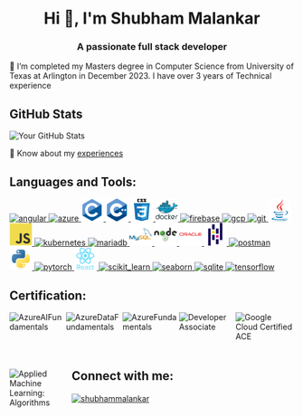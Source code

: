 <h1 align="center">Hi 👋, I'm Shubham Malankar</h1>
<h3 align="center">A passionate full stack developer</h3>

🌱 I’m completed my Masters degree in Computer Science from University of Texas at Arlington in December 2023. I have over 3 years of Technical experience  

## GitHub Stats

![Your GitHub Stats](https://github-readme-stats.vercel.app/api?username=YourGitHubUsername&show_icons=true&count_private=true)

📄 Know about my <a href="https://drive.google.com/file/d/1TCnjo8gYwM2NA-fTAYeG_i0Jxmdyn8UH/view?usp=share_link" target="_blank"  alt="Resume"> experiences</a>

## Languages and Tools:
<p align="left"> <a href="https://angular.io" target="_blank" rel="noreferrer"> <img src="https://angular.io/assets/images/logos/angular/angular.svg" alt="angular" width="40" height="40"/> </a> <a href="https://azure.microsoft.com/en-in/" target="_blank" rel="noreferrer"> <img src="https://www.vectorlogo.zone/logos/microsoft_azure/microsoft_azure-icon.svg" alt="azure" width="40" height="40"/> </a> <a href="https://www.cprogramming.com/" target="_blank" rel="noreferrer"> <img src="https://raw.githubusercontent.com/devicons/devicon/master/icons/c/c-original.svg" alt="c" width="40" height="40"/> </a> <a href="https://www.w3schools.com/cpp/" target="_blank" rel="noreferrer"> <img src="https://raw.githubusercontent.com/devicons/devicon/master/icons/cplusplus/cplusplus-original.svg" alt="cplusplus" width="40" height="40"/> </a> <a href="https://www.w3schools.com/css/" target="_blank" rel="noreferrer"> <img src="https://raw.githubusercontent.com/devicons/devicon/master/icons/css3/css3-original-wordmark.svg" alt="css3" width="40" height="40"/> </a> <a href="https://www.docker.com/" target="_blank" rel="noreferrer"> <img src="https://raw.githubusercontent.com/devicons/devicon/master/icons/docker/docker-original-wordmark.svg" alt="docker" width="40" height="40"/> </a> <a href="https://firebase.google.com/" target="_blank" rel="noreferrer"> <img src="https://www.vectorlogo.zone/logos/firebase/firebase-icon.svg" alt="firebase" width="40" height="40"/> </a> <a href="https://cloud.google.com" target="_blank" rel="noreferrer"> <img src="https://www.vectorlogo.zone/logos/google_cloud/google_cloud-icon.svg" alt="gcp" width="40" height="40"/> </a> <a href="https://git-scm.com/" target="_blank" rel="noreferrer"> <img src="https://www.vectorlogo.zone/logos/git-scm/git-scm-icon.svg" alt="git" width="40" height="40"/> </a> <a href="https://www.java.com" target="_blank" rel="noreferrer"> <img src="https://raw.githubusercontent.com/devicons/devicon/master/icons/java/java-original.svg" alt="java" width="40" height="40"/> </a> <a href="https://developer.mozilla.org/en-US/docs/Web/JavaScript" target="_blank" rel="noreferrer"> <img src="https://raw.githubusercontent.com/devicons/devicon/master/icons/javascript/javascript-original.svg" alt="javascript" width="40" height="40"/> </a> <a href="https://kubernetes.io" target="_blank" rel="noreferrer"> <img src="https://www.vectorlogo.zone/logos/kubernetes/kubernetes-icon.svg" alt="kubernetes" width="40" height="40"/> </a> <a href="https://mariadb.org/" target="_blank" rel="noreferrer"> <img src="https://www.vectorlogo.zone/logos/mariadb/mariadb-icon.svg" alt="mariadb" width="40" height="40"/> </a> <a href="https://www.mysql.com/" target="_blank" rel="noreferrer"> <img src="https://raw.githubusercontent.com/devicons/devicon/master/icons/mysql/mysql-original-wordmark.svg" alt="mysql" width="40" height="40"/> </a> <a href="https://nodejs.org" target="_blank" rel="noreferrer"> <img src="https://raw.githubusercontent.com/devicons/devicon/master/icons/nodejs/nodejs-original-wordmark.svg" alt="nodejs" width="40" height="40"/> </a> <a href="https://www.oracle.com/" target="_blank" rel="noreferrer"> <img src="https://raw.githubusercontent.com/devicons/devicon/master/icons/oracle/oracle-original.svg" alt="oracle" width="40" height="40"/> </a> <a href="https://pandas.pydata.org/" target="_blank" rel="noreferrer"> <img src="https://raw.githubusercontent.com/devicons/devicon/2ae2a900d2f041da66e950e4d48052658d850630/icons/pandas/pandas-original.svg" alt="pandas" width="40" height="40"/> </a> <a href="https://postman.com" target="_blank" rel="noreferrer"> <img src="https://www.vectorlogo.zone/logos/getpostman/getpostman-icon.svg" alt="postman" width="40" height="40"/> </a> <a href="https://www.python.org" target="_blank" rel="noreferrer"> <img src="https://raw.githubusercontent.com/devicons/devicon/master/icons/python/python-original.svg" alt="python" width="40" height="40"/> </a> <a href="https://pytorch.org/" target="_blank" rel="noreferrer"> <img src="https://www.vectorlogo.zone/logos/pytorch/pytorch-icon.svg" alt="pytorch" width="40" height="40"/> </a> <a href="https://reactjs.org/" target="_blank" rel="noreferrer"> <img src="https://raw.githubusercontent.com/devicons/devicon/master/icons/react/react-original-wordmark.svg" alt="react" width="40" height="40"/> </a> <a href="https://scikit-learn.org/" target="_blank" rel="noreferrer"> <img src="https://upload.wikimedia.org/wikipedia/commons/0/05/Scikit_learn_logo_small.svg" alt="scikit_learn" width="40" height="40"/> </a> <a href="https://seaborn.pydata.org/" target="_blank" rel="noreferrer"> <img src="https://seaborn.pydata.org/_images/logo-mark-lightbg.svg" alt="seaborn" width="40" height="40"/> </a> <a href="https://www.sqlite.org/" target="_blank" rel="noreferrer"> <img src="https://www.vectorlogo.zone/logos/sqlite/sqlite-icon.svg" alt="sqlite" width="40" height="40"/> </a> <a href="https://www.tensorflow.org" target="_blank" rel="noreferrer"> <img src="https://www.vectorlogo.zone/logos/tensorflow/tensorflow-icon.svg" alt="tensorflow" width="40" height="40"/> </a> </p>

## Certification:
<a href="https://drive.google.com/file/d/1UcqqHWhaqj5sLVoLg2FukCsDLaI2j1XG/view?usp=share_link" target="blank"><img align="left" src="https://user-images.githubusercontent.com/32535576/229877991-0dcb0ecb-c8b1-4b0f-9b0b-d1ac2f80fdd3.png" alt="AzureAIFundamentals" height="100" width="100" /></a>
<a href="https://drive.google.com/file/d/1UFUO6pWKys0I5Ri573kpvKU991PW0Lu-/view?usp=sharing" target="blank"><img align="left" src="https://user-images.githubusercontent.com/32535576/229878786-0ec2f298-9180-4fef-b75a-b035682e56cb.png" alt="AzureDataFundamentals" height="100" width="100" /></a>
<a href="https://drive.google.com/file/d/1GkW4Wq66Q8GSEl8KV2Rp3IOLjs-hD3AI/view?usp=sharing" target="blank"><img align="left" src="https://user-images.githubusercontent.com/32535576/229878686-1b60aeb0-1728-4358-a6bc-bd35b90e2ad4.png" alt="AzureFundamentals" height="100" width="100" /></a>


<a href="https://drive.google.com/file/d/1Ernj8iONvP8kuNoBBNrCDbbjCSkNjL7H/view?usp=sharing" target="blank"><img align="left" src="https://github.com/shubhammalankar/shubhammalankar/blob/92fed1baf94ee49c98ee7e609b27d0ae3f106478/Azure%20Developer%20Associate%20Badge.png" alt="Developer Associate" height="100" width="100" /></a>

<a href="https://drive.google.com/file/d/1XNlgQ-hKxQ1FfXTUI9w933FP2mWW8onT/view?usp=sharing" target="blank"><img align="left" src="https://github.com/shubhammalankar/shubhammalankar/blob/44f4f98880e8b040008aad4bc23cb24e71f22421/Google%20Cloud%20Certified%20ACE%20Badge.png" alt="Google Cloud Certified ACE" height="100" width="100" /></a>


<a href="https://drive.google.com/file/d/1MwuuAfmBVch5j1JnFST2loxJeqWvxzTc/view?usp=share_link" target="blank"><img align="left" src="https://user-images.githubusercontent.com/32535576/229880835-44ffccc5-8719-4870-a83d-fd2d5010a97f.png" alt="Applied Machine Learning: Algorithms" height="100" width="110" /></a>

## Connect with me:
<p align="left">
<a href="https://linkedin.com/in/shubhammalankar" target="blank"><img align="center" src="https://raw.githubusercontent.com/rahuldkjain/github-profile-readme-generator/master/src/images/icons/Social/linked-in-alt.svg" alt="shubhammalankar" height="30" width="40" /></a>
</p>
